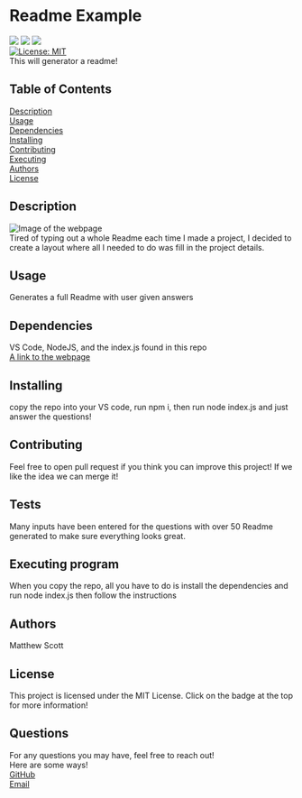 # Readme Example
  <img src="https://img.shields.io/badge/HTML5-E34F26?style=for-the-badge&logo=html5&logoColor=white " /> <img src="https://img.shields.io/badge/CSS3-1572B6?style=for-the-badge&logo=css3&logoColor=white " /> <img src="https://img.shields.io/badge/JavaScript-323330?style=for-the-badge&logo=javascript&logoColor=F7DF1E " /> <br>
  [![License: MIT](https://img.shields.io/badge/License-MIT-yellow.svg)](https://opensource.org/licenses/MIT)
  <br>
This will generator a readme!

## Table of Contents

[Description](#Description) <br>
[Usage](#Usage) <br>
[Dependencies](#Dependencies) <br>
[Installing](#Installing) <br>
[Contributing](#Contributing) <br>
[Executing](#Executing) <br>
[Authors](#Authors) <br>
[License](#License) <br>


## Description <a name="Description"></a>
![Image of the webpage](https://placehold.co/600x400.png) <br>
Tired of typing out a whole Readme each time I made a project, I decided to create a layout where all I needed to do was fill in the project details. 




## Usage <a name="Usage"></a>
Generates a full Readme with user given answers

## Dependencies <a name="Dependencies"></a>
VS Code, NodeJS, and the index.js found in this repo <br>
<a href="" alt="WeatherApp">A link to the webpage</a>

## Installing <a name="Installing"></a>
copy the repo into your VS code, run npm i, then run node index.js and just answer the questions!

## Contributing <a name="Contributing"></a>
Feel free to open pull request if you think you can improve this project! If we like the idea we can merge it!

## Tests <a name="Tests"></a>
Many inputs have been entered for the questions with over 50 Readme generated to make sure everything looks great.

## Executing program <a name="Executing"></a>
When you copy the repo, all you have to do is install the dependencies and run node index.js then follow the instructions

## Authors <a name="Authors"></a>
Matthew Scott

## License <a name="License"></a>
This project is licensed under the MIT License. Click on the badge at the top for more information!

## Questions

For any questions you may have, feel free to reach out! <br>
Here are some ways! <br>
<a href="https://github.com/MScott-Dev" alt="GitHub">GitHub</a> <br>
<a href="mailto:MScott0199@gmail.com">Email</a>

